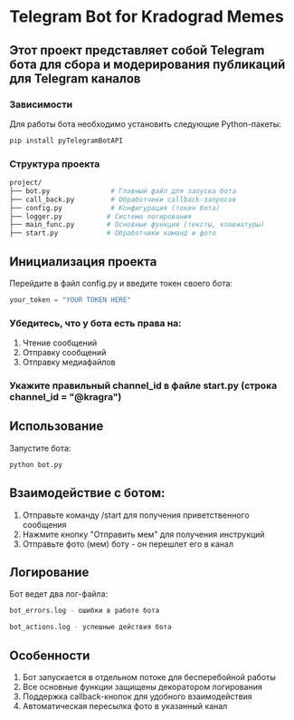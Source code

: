 # Telegram Bot for Kradograd Memes
## Этот проект представляет собой Telegram бота для сбора и модерирования публикаций для Telegram каналов

### Зависимости

Для работы бота необходимо установить следующие Python-пакеты:

```bash
pip install pyTelegramBotAPI
```

### Структура проекта

```bash
project/
├── bot.py               # Главный файл для запуска бота
├── call_back.py         # Обработчики callback-запросов
├── config.py            # Конфигурация (токен бота)
├── logger.py           # Система логирования
├── main_func.py        # Основные функции (тексты, клавиатуры)
├── start.py            # Обработчики команд и фото
```

## Инициализация проекта

Перейдите в файл config.py и введите токен своего бота:

```python
your_token = "YOUR TOKEN HERE"
```

### Убедитесь, что у бота есть права на:

1. Чтение сообщений
2. Отправку сообщений
3. Отправку медиафайлов

### Укажите правильный channel_id в файле start.py (строка channel_id = "@kragra")

## Использование
Запустите бота:

```bash
python bot.py
```

## Взаимодействие с ботом:

1. Отправьте команду /start для получения приветственного сообщения
2. Нажмите кнопку "Отправить мем" для получения инструкций
3. Отправьте фото (мем) боту - он перешлет его в канал

## Логирование
Бот ведет два лог-файла:
```bash
bot_errors.log - ошибки в работе бота
```
```bash
bot_actions.log - успешные действия бота
```

## Особенности
1. Бот запускается в отдельном потоке для бесперебойной работы
2. Все основные функции защищены декоратором логирования
3. Поддержка callback-кнопок для удобного взаимодействия
4. Автоматическая пересылка фото в указанный канал
